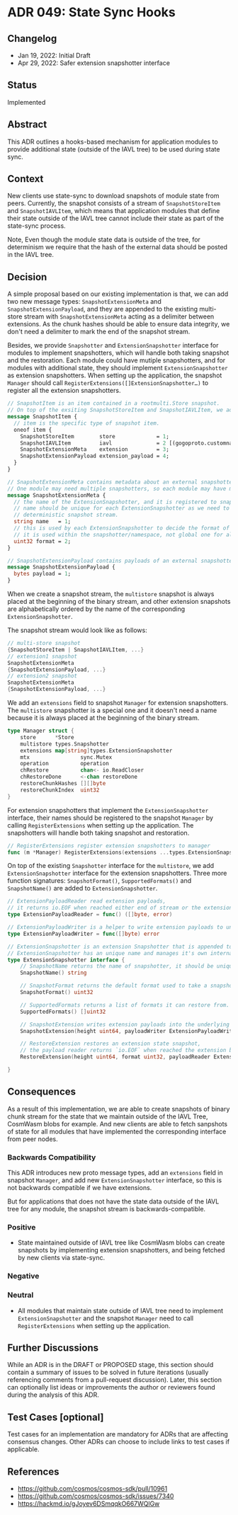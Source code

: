 # ADR 049: State Sync Hooks

## Changelog

- Jan 19, 2022: Initial Draft
- Apr 29, 2022: Safer extension snapshotter interface

## Status

Implemented

## Abstract

This ADR outlines a hooks-based mechanism for application modules to provide additional state (outside of the IAVL tree) to be used 
during state sync.

## Context

New clients use state-sync to download snapshots of module state from peers. Currently, the snapshot consists of a
stream of `SnapshotStoreItem` and `SnapshotIAVLItem`, which means that application modules that define their state outside of the IAVL 
tree cannot include their state as part of the state-sync process.

Note, Even though the module state data is outside of the tree, for determinism we require that the hash of the external data should 
be posted in the IAVL tree.

## Decision

A simple proposal based on our existing implementation is that, we can add two new message types: `SnapshotExtensionMeta` 
and `SnapshotExtensionPayload`, and they are appended to the existing multi-store stream with `SnapshotExtensionMeta` 
acting as a delimiter between extensions. As the chunk hashes should be able to ensure data integrity, we don't need 
a delimiter to mark the end of the snapshot stream.

Besides, we provide `Snapshotter` and `ExtensionSnapshotter` interface for modules to implement snapshotters, which will handle both taking 
snapshot and the restoration. Each module could have mutiple snapshotters, and for modules with additional state, they should
implement `ExtensionSnapshotter` as extension snapshotters. When setting up the application, the snapshot `Manager` should call 
`RegisterExtensions([]ExtensionSnapshotter…)` to register all the extension snapshotters.

```protobuf
// SnapshotItem is an item contained in a rootmulti.Store snapshot.
// On top of the exsiting SnapshotStoreItem and SnapshotIAVLItem, we add two new options for the item.
message SnapshotItem {
  // item is the specific type of snapshot item.
  oneof item {
    SnapshotStoreItem        store             = 1;
    SnapshotIAVLItem         iavl              = 2 [(gogoproto.customname) = "IAVL"];
    SnapshotExtensionMeta    extension         = 3;
    SnapshotExtensionPayload extension_payload = 4;
  }
}

// SnapshotExtensionMeta contains metadata about an external snapshotter.
// One module may need multiple snapshotters, so each module may have multiple SnapshotExtensionMeta.
message SnapshotExtensionMeta {
  // the name of the ExtensionSnapshotter, and it is registered to snapshotter manager when setting up the application
  // name should be unique for each ExtensionSnapshotter as we need to alphabetically order their snapshots to get
  // deterministic snapshot stream.
  string name   = 1;
  // this is used by each ExtensionSnapshotter to decide the format of payloads included in SnapshotExtensionPayload message
  // it is used within the snapshotter/namespace, not global one for all modules
  uint32 format = 2;
}

// SnapshotExtensionPayload contains payloads of an external snapshotter.
message SnapshotExtensionPayload {
  bytes payload = 1;
}
```

When we create a snapshot stream, the `multistore` snapshot is always placed at the beginning of the binary stream, and other extension snapshots are alphabetically ordered by the name of the corresponding `ExtensionSnapshotter`. 

The snapshot stream would look like as follows:

```go
// multi-store snapshot
{SnapshotStoreItem | SnapshotIAVLItem, ...}
// extension1 snapshot
SnapshotExtensionMeta
{SnapshotExtensionPayload, ...}
// extension2 snapshot
SnapshotExtensionMeta
{SnapshotExtensionPayload, ...}
```

We add an `extensions` field to snapshot `Manager` for extension snapshotters. The `multistore` snapshotter is a special one and it doesn't need a name because it is always placed at the beginning of the binary stream.

```go
type Manager struct {
	store      *Store
	multistore types.Snapshotter
	extensions map[string]types.ExtensionSnapshotter
	mtx                sync.Mutex
	operation          operation
	chRestore          chan<- io.ReadCloser
	chRestoreDone      <-chan restoreDone
	restoreChunkHashes [][]byte
	restoreChunkIndex  uint32
}
```

For extension snapshotters that implement the `ExtensionSnapshotter` interface, their names should be registered to the snapshot `Manager` by 
calling `RegisterExtensions` when setting up the application. The snapshotters will handle both taking snapshot and restoration.

```go
// RegisterExtensions register extension snapshotters to manager
func (m *Manager) RegisterExtensions(extensions ...types.ExtensionSnapshotter) error 
```

On top of the existing `Snapshotter` interface for the `multistore`, we add `ExtensionSnapshotter` interface for the extension snapshotters. Three more function signatures: `SnapshotFormat()`, `SupportedFormats()` and `SnapshotName()` are added to `ExtensionSnapshotter`.

```go
// ExtensionPayloadReader read extension payloads,
// it returns io.EOF when reached either end of stream or the extension boundaries.
type ExtensionPayloadReader = func() ([]byte, error)

// ExtensionPayloadWriter is a helper to write extension payloads to underlying stream.
type ExtensionPayloadWriter = func([]byte) error

// ExtensionSnapshotter is an extension Snapshotter that is appended to the snapshot stream.
// ExtensionSnapshotter has an unique name and manages it's own internal formats.
type ExtensionSnapshotter interface {
	// SnapshotName returns the name of snapshotter, it should be unique in the manager.
	SnapshotName() string

	// SnapshotFormat returns the default format used to take a snapshot.
	SnapshotFormat() uint32

	// SupportedFormats returns a list of formats it can restore from.
	SupportedFormats() []uint32

	// SnapshotExtension writes extension payloads into the underlying protobuf stream.
	SnapshotExtension(height uint64, payloadWriter ExtensionPayloadWriter) error

	// RestoreExtension restores an extension state snapshot,
	// the payload reader returns `io.EOF` when reached the extension boundaries.
	RestoreExtension(height uint64, format uint32, payloadReader ExtensionPayloadReader) error

}
```

## Consequences

As a result of this implementation, we are able to create snapshots of binary chunk stream for the state that we maintain outside of the IAVL Tree, CosmWasm blobs for example. And new clients are able to fetch sanpshots of state for all modules that have implemented the corresponding interface from peer nodes. 


### Backwards Compatibility

This ADR introduces new proto message types, add an `extensions` field in snapshot `Manager`, and add new `ExtensionSnapshotter` interface, so this is not backwards compatible if we have extensions.

But for applications that does not have the state data outside of the IAVL tree for any module, the snapshot stream is backwards-compatible.

### Positive

- State maintained outside of IAVL tree like CosmWasm blobs can create snapshots by implementing extension snapshotters, and being fetched by new clients via state-sync.

### Negative

### Neutral

- All modules that maintain state outside of IAVL tree need to implement `ExtensionSnapshotter` and the snapshot `Manager` need to call `RegisterExtensions` when setting up the application.

## Further Discussions

While an ADR is in the DRAFT or PROPOSED stage, this section should contain a summary of issues to be solved in future iterations (usually referencing comments from a pull-request discussion).
Later, this section can optionally list ideas or improvements the author or reviewers found during the analysis of this ADR.

## Test Cases [optional]

Test cases for an implementation are mandatory for ADRs that are affecting consensus changes. Other ADRs can choose to include links to test cases if applicable.

## References

- https://github.com/cosmos/cosmos-sdk/pull/10961
- https://github.com/cosmos/cosmos-sdk/issues/7340
- https://hackmd.io/gJoyev6DSmqqkO667WQlGw
